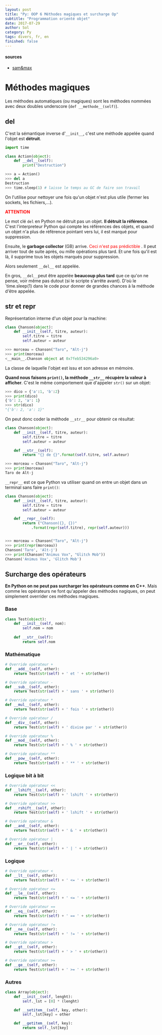 ```yaml
---
layout: post
title: "Py: OOP 6 Méthodes magiques et surcharge Op"
subtitle: "Programmation orienté objet"
date: 2017-07-29
author: Sol
category: Py
tags: divers, fr, en
finished: false
---
```


#### sources
* [sam&max](http://sametmax.com/le-guide-ultime-et-definitif-sur-la-programmation-orientee-objet-en-python-a-lusage-des-debutants-qui-sont-rassures-par-les-textes-detailles-qui-prennent-le-temps-de-tout-expliquer-partie-1/)


# Méthodes magiques

Les méthodes automatiques (ou magiques) sont les méthodes nommées avec deux doubles underscore (`def __methode__(self)`).

## __del__

C'est la sémantique inverse d'`__init__`, c'est une méthode appelée quand l'objet est **détruit**.

```python
import time

class Action(object):
    def __del__(self):
        print("Destruction")

>>> a = Action()
>>> del a
Destruction
>>> time.sleep(1) # laisse le temps au GC de faire son travail
```

On l'utilise pour nettoyer une fois qu'un objet n'est plus utile (fermer les sockets, les fichiers,...).

<span style="color:red"> **ATTENTION** </span> <br>

Le mot clé `del` en Python ne détruit pas un objet. **Il détruit la référence**. C'est l'interpreteur Python qui compte les références des objets, et quand un objet n'a plus de référence pointant vers lui, il est marqué pour suppression.

Ensuite, le **garbage collector** (GB) arrive. <span style="color:red"> Ceci n'est pas prédictible </span>. Il peut arriver tout de suite après, ou mille opérations plus tard. Et une fois qu'il est là, il supprime tous les objets marqués pour suppression.

Alors seulement `__del__` est appelée.

En gros, `__del__`peut être appelée **beaucoup plus tard** que ce qu'on ne pense, voir même pas dutout (si le scripte s'arrête avant). D'où le `time.sleep(1) dans le code pour donner de grandes chances à la méthode d'être appelée.

## __str__ et __repr__

Représentation interne d'un objet pour la machine:

```python
class Chanson(object):
    def __init__(self, titre, auteur):
        self.titre = titre
        self.auteur = auteur

>>> morceau = Chanson("Taro", "Alt-j")
>>> print(morceau)
<__main__.Chanson object at 0x7feb534296a0>
```

La classe de laquelle l'objet est issu et son adresse en mémoire.

**Quand nous faisons `print()`, la méthode `__str__` récupère la valeur à afficher**. C'est le même comportement que d'appeler `str()` sur un objet:

```python
>>> dico = {'a':1, 'b':2}
>>> print(dico)
{'b': 2, 'a': 1}
>>> str(dico)
"{'b': 2, 'a': 1}"
```

On peut donc coder la méthode `__str__` pour obtenir ce résultat:

```python
class Chanson(object):
    def __init__(self, titre, auteur):
        self.titre = titre
        self.auteur = auteur

    def __str__(self):
        return "{} de {}".format(self.titre, self.auteur)

>>> morceau = Chanson("Taro", "Alt-j")
>>> print(morceau)
Taro de Alt-j
```

`__repr__` est ce que Python va utiliser quand on entre un objet dans un terminal sans faire `print()`:

```python
class Chanson(object):
    def __init__(self, titre, auteur):
        self.titre = titre
        self.auteur = auteur

    def __repr__(self):
        return ("Chanson({}, {})"
            .format(repr(self.titre), repr(self.auteur)))


>>> morceau = Chanson("Taro", "Alt-j")
>>> print(repr(morceau))
Chanson('Taro', 'Alt-j')
>>> print(Chanson("Animus Vox", "Glitch Mob"))
Chanson('Animus Vox', 'Glitch Mob')
```

## Surcharge des opérateurs

**En Python on ne peut pas surcharger les opérateurs comme en C++**. Mais comme les opérateurs ne font qu'appeler des méthodes nagiques, on peut simplement overrider ces méthodes magiques.

### Base

```python
class Test(object):
    def __init__(self, nom):
        self.nom = nom
    
    def __str__(self):
        return self.nom
```

### Mathématique

```python
# Override opérateur +
def __add__(self, other):        
    return Test(str(self) + ' et ' + str(other))

# Override opérateur -
def __sub__(self, other):        
    return Test(str(self) + ' sans ' + str(other))

# Override opérateur *
def __mul__(self, other):        
    return Test(str(self) + ' fois ' + str(other))

# Override opérateur /
def __div__(self, other):        
    return Test(str(self) + ' divise par ' + str(other))

# Override opérateur %
def __mod__(self, other):        
    return Test(str(self) + ' % ' + str(other))

# Override opérateur **
def __pow__(self, other):        
    return Test(str(self) + ' ** ' + str(other))
```

### Logique bit à bit


```python
# Override opérateur <<
def __lshift__(self, other):        
    return Test(str(self) + ' lshift ' + str(other))

# Override opérateur >>
def __rshift__(self, other):        
    return Test(str(self) + ' lshift ' + str(other))

# Override opérateur &
def __and__(self, other):        
    return Test(str(self) + ' & ' + str(other))

# Override opérateur |
def __or__(self, other):        
    return Test(str(self) + ' | ' + str(other))
```

### Logique

```python
# Override opérateur <
def __lt__(self, other):        
    return Test(str(self) + ' <= ' + str(other))

# Override opérateur <=
def __le__(self, other):        
    return Test(str(self) + ' <= ' + str(other))

# Override opérateur ==
def __eq__(self, other):        
    return Test(str(self) + ' == ' + str(other))

# Override opérateur !=
def __ne__(self, other):        
    return Test(str(self) + ' != ' + str(other))

# Override opérateur >
def __gt__(self, other):        
    return Test(str(self) + ' > ' + str(other))

# Override opérateur >=
def __ge__(self, other):        
    return Test(str(self) + ' >= ' + str(other))
```

### Autres

```python
class Array(object):
    def __init__(self, lenght):
        self._lst = [0] * (lenght)

    def __setitem__(self, key, other):
        self._lst[key] = other

    def __getitem__(self, key):
        return self._lst[key]
```